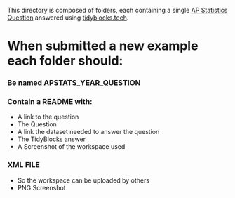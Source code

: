 This directory is composed of folders, each containing a single [AP Statistics Question](https://apstudents.collegeboard.org/courses/ap-statistics/free-response-questions-by-year) answered using [tidyblocks.tech](tidyblocks.tech).

# When submitted a new example each folder should:
### Be named APSTATS_YEAR_QUESTION
### Contain a README with:
* A link to the question
* The Question
* A link the dataset needed to answer the question
* The TidyBlocks answer
* A Screenshot of the workspace used
### XML FILE 
* So the workspace can be uploaded by others
* PNG Screenshot

